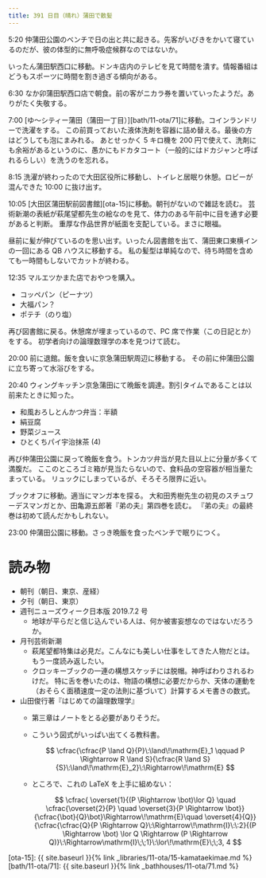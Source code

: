```yaml
---
title: 391 日目（晴れ）蒲田で散髪
---
```


5:20 仲蒲田公園のベンチで日の出と共に起きる。先客がいびきをかいて寝ているのだが、彼の体型的に無呼吸症候群なのではないか。

いったん蒲田駅西口に移動。ドンキ店内のテレビを見て時間を潰す。情報番組はどうもスポーツに時間を割き過ぎる傾向がある。

6:30 なか卯蒲田駅西口店で朝食。前の客がニカラ券を置いていったようだ。ありがたく失敬する。

7:00 [ゆ～シティー蒲田（蒲田一丁目）][bath/11-ota/71]に移動。コインランドリーで洗濯をする。
この前買っておいた液体洗剤を容器に詰め替える。最後の方はどうしても泡にまみれる。
あとせっかく 5 キロ機を 200 円で使えて、洗剤にも余裕があるというのに、愚かにもドカタコート（一般的にはドカジャンと呼ばれるらしい）を洗うのを忘れる。

8:15 洗濯が終わったので大田区役所に移動し、トイレと居眠り休憩。ロビーが混んできた 10:00 に抜け出す。

10:05 [大田区蒲田駅前図書館][ota-15]に移動。朝刊がないので雑誌を読む。
芸術新潮の表紙が萩尾望都先生の絵なのを見て、体力のある午前中に目を通す必要があると判断。
重厚な作品世界が紙面を支配している。まさに眼福。

昼前に髪が伸びているのを思い出す。いったん図書館を出て、蒲田東口東横インの一回にある QB ハウスに移動する。
私の髪型は単純なので、待ち時間を含めても一時間もしないでカットが終わる。

12:35 マルエツかまた店でおやつを購入。

* コッペパン（ピーナツ）
* 大福パン？
* ポテチ（のり塩）

再び図書館に戻る。休憩席が埋まっているので、PC 席で作業（この日記とか）をする。
初学者向けの論理数理学の本を見つけて読む。

20:00 前に退館。飯を食いに京急蒲田駅周辺に移動する。
その前に仲蒲田公園に立ち寄って水浴びをする。

20:40 ウィングキッチン京急蒲田にて晩飯を調達。割引タイムであることは以前来たときに知った。

* 和風おろしとんかつ弁当：半額
* 絹豆腐
* 野菜ジュース
* ひとくちパイ宇治抹茶 (4)

再び仲蒲田公園に戻って晩飯を食う。トンカツ弁当が見た目以上に分量が多くて満腹だ。
ここのところゴミ箱が見当たらないので、食料品の空容器が相当量たまっている。
リュックにしまっているが、そろそろ限界に近い。

ブックオフに移動。適当にマンガ本を探る。
大和田秀樹先生の初見のスチュワーデスマンガとか、田亀源五郎著『弟の夫』第四巻を読む。
『弟の夫』の最終巻は初めて読んだかもしれない。

23:00 仲蒲田公園に移動。さっき晩飯を食ったベンチで眠りにつく。

# 読み物

* 朝刊（朝日、東京、産経）
* 夕刊（朝日、東京）
* 週刊ニューズウィーク日本版 2019.7.2 号
  * 地球が平らだと信じ込んでいる人は、何か被害妄想なのではないだろうか。
* 月刊芸術新潮
  * 萩尾望都特集は必見だ。こんなにも美しい仕事をしてきた人物だとは。もう一度読み返したい。
  * クロッキーブックの一連の構想スケッチには脱帽。神呼ばわりされるわけだ。
    特に舌を巻いたのは、物語の構想に必要だからか、天体の運動を（おそらく面積速度一定の法則に基づいて）計算するメモ書きの数式。
* 山田俊行著『はじめての論理数理学』
  * 第三章はノートをとる必要がありそうだ。
  * こういう図式がいっぱい出てくる教科書。

    $$
    \cfrac{\cfrac{P \land Q}{P}\:\land\!\mathrm{E}_1 \qquad P \Rightarrow R \land S}{\cfrac{R \land S}{S}\:\land\!\mathrm{E}_2}\:\Rightarrow\!\mathrm{E}
    $$

  * ところで、これの LaTeX を上手に組めない：

    $$
    \cfrac{
        \overset{1}{(P \Rightarrow \bot)\lor Q} \quad
        \cfrac{\overset{2}{P} \quad \overset{3}{P \Rightarrow \bot}}{\cfrac{\bot}{Q}\bot}\Rightarrow\!\mathrm{E}\quad
        \overset{4}{Q}}
    {\cfrac{\cfrac{Q}{P \Rightarrow Q}\:\Rightarrow\!\mathrm{I}\:\:2}{(P \Rightarrow \bot) \lor Q \Rightarrow (P \Rightarrow Q)}\:\Rightarrow\mathrm{I}\;\;1}\:\lor\!\mathrm{E}\;\;3, 4
    $$

[ota-15]: {{ site.baseurl }}{% link _libraries/11-ota/15-kamataekimae.md %}
[bath/11-ota/71]: {{ site.baseurl }}{% link _bathhouses/11-ota/71.md %}
